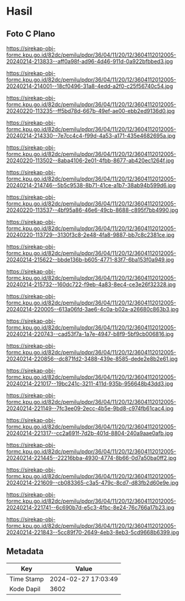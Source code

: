 # Hasil

## Foto C Plano

https://sirekap-obj-formc.kpu.go.id/82dc/pemilu/pdpr/36/04/11/20/12/3604112012005-20240214-213833--aff0a98f-ad96-4d46-911d-0a922bfbbed3.jpg

https://sirekap-obj-formc.kpu.go.id/82dc/pemilu/pdpr/36/04/11/20/12/3604112012005-20240214-214001--18cf0496-31a8-4edd-a2f0-c25f56740c54.jpg

https://sirekap-obj-formc.kpu.go.id/82dc/pemilu/pdpr/36/04/11/20/12/3604112012005-20240220-113235--ff5bd78d-667b-49ef-ae00-ebb2ed9136d0.jpg

https://sirekap-obj-formc.kpu.go.id/82dc/pemilu/pdpr/36/04/11/20/12/3604112012005-20240214-214330--7e7cc4c4-f99d-4a53-a171-435e4682695a.jpg

https://sirekap-obj-formc.kpu.go.id/82dc/pemilu/pdpr/36/04/11/20/12/3604112012005-20240220-113502--8aba4106-2e01-4fbb-8677-ab420ec1264f.jpg

https://sirekap-obj-formc.kpu.go.id/82dc/pemilu/pdpr/36/04/11/20/12/3604112012005-20240214-214746--5b5c9538-8b71-41ce-a1b7-38ab94b599d6.jpg

https://sirekap-obj-formc.kpu.go.id/82dc/pemilu/pdpr/36/04/11/20/12/3604112012005-20240220-113537--4bf95a86-46e6-49cb-8688-c895f7bb4990.jpg

https://sirekap-obj-formc.kpu.go.id/82dc/pemilu/pdpr/36/04/11/20/12/3604112012005-20240220-113729--3130f3c8-2e48-4fa8-9887-bb7c8c2381ce.jpg

https://sirekap-obj-formc.kpu.go.id/82dc/pemilu/pdpr/36/04/11/20/12/3604112012005-20240214-215622--bbde136b-b605-4771-83f7-6ba153f0a949.jpg

https://sirekap-obj-formc.kpu.go.id/82dc/pemilu/pdpr/36/04/11/20/12/3604112012005-20240214-215732--160dc722-f9eb-4a83-8ec4-ce3e26f32328.jpg

https://sirekap-obj-formc.kpu.go.id/82dc/pemilu/pdpr/36/04/11/20/12/3604112012005-20240214-220005--613a06fd-3ae6-4c0a-b02a-a26680c863b3.jpg

https://sirekap-obj-formc.kpu.go.id/82dc/pemilu/pdpr/36/04/11/20/12/3604112012005-20240214-220743--cad53f7a-1a7e-4947-b8f9-5bf9cb006816.jpg

https://sirekap-obj-formc.kpu.go.id/82dc/pemilu/pdpr/36/04/11/20/12/3604112012005-20240214-220856--dc871fd2-3488-439e-8585-dede2e8b2e61.jpg

https://sirekap-obj-formc.kpu.go.id/82dc/pemilu/pdpr/36/04/11/20/12/3604112012005-20240214-221017--19bc241c-3211-411d-935b-956648b43dd3.jpg

https://sirekap-obj-formc.kpu.go.id/82dc/pemilu/pdpr/36/04/11/20/12/3604112012005-20240214-221149--7fc3ee09-2ecc-4b5e-9bd8-c974fb61cac4.jpg

https://sirekap-obj-formc.kpu.go.id/82dc/pemilu/pdpr/36/04/11/20/12/3604112012005-20240214-221317--cc2a691f-7d2b-401d-8804-240a9aae0afb.jpg

https://sirekap-obj-formc.kpu.go.id/82dc/pemilu/pdpr/36/04/11/20/12/3604112012005-20240214-221445--22216bba-4930-4774-8b66-0d7a50ba0ff2.jpg

https://sirekap-obj-formc.kpu.go.id/82dc/pemilu/pdpr/36/04/11/20/12/3604112012005-20240214-221609--cb083365-c3a5-479c-8cd7-d83fb2d60e9e.jpg

https://sirekap-obj-formc.kpu.go.id/82dc/pemilu/pdpr/36/04/11/20/12/3604112012005-20240214-221741--6c690b7d-e5c3-4fbc-8e24-76c766a17b23.jpg

https://sirekap-obj-formc.kpu.go.id/82dc/pemilu/pdpr/36/04/11/20/12/3604112012005-20240214-221843--5cc89f70-2649-4eb3-8eb3-5cd9668b6399.jpg


## Metadata

| Key        | Value               |
| ---------- | ------------------- |
| Time Stamp | 2024-02-27 17:03:49 |
| Kode Dapil | 3602                |



